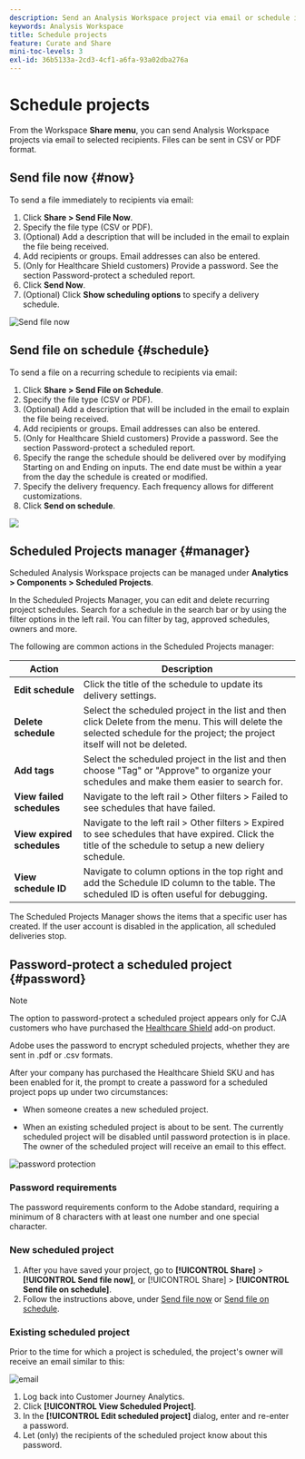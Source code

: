 ```yaml
---
description: Send an Analysis Workspace project via email or schedule it for delivery.
keywords: Analysis Workspace
title: Schedule projects
feature: Curate and Share
mini-toc-levels: 3
exl-id: 36b5133a-2cd3-4cf1-a6fa-93a02dba276a
---
```

# Schedule projects

From the Workspace **Share menu**, you can send Analysis Workspace projects via email to selected recipients. Files can be sent in CSV or PDF format. 

## Send file now {#now}

To send a file immediately to recipients via email:

1. Click **Share > Send File Now**.
1. Specify the file type (CSV or PDF).
1. (Optional) Add a description that will be included in the email to explain the file being received. 
1. Add recipients or groups. Email addresses can also be entered. 
1. (Only for Healthcare Shield customers) Provide a password. See the section Password-protect a scheduled report. 
1. Click **Send Now**.
1. (Optional) Click **Show scheduling options** to specify a delivery schedule.

![Send file now](assets/send-file-no-scheduling-options.JPG)

## Send file on schedule {#schedule}

To send a file on a recurring schedule to recipients via email:

1. Click **Share > Send File on Schedule**.
1. Specify the file type (CSV or PDF).
1. (Optional) Add a description that will be included in the email to explain the file being received. 
1. Add recipients or groups. Email addresses can also be entered. 
1. (Only for Healthcare Shield customers) Provide a password. See the section Password-protect a scheduled report. 
1. Specify the range the schedule should be delivered over by modifying Starting on and Ending on inputs. The end date must be within a year from the day the schedule is created or modified.
1. Specify the delivery frequency. Each frequency allows for different customizations. 
1. Click **Send on schedule**.

![](assets/send-file.JPG)

## Scheduled Projects manager {#manager}

Scheduled Analysis Workspace projects can be managed under **Analytics > Components > Scheduled Projects**.

In the Scheduled Projects Manager, you can edit and delete recurring project schedules. Search for a schedule in the search bar or by using the filter options in the left rail. You can filter by tag, approved schedules, owners and more.

The following are common actions in the Scheduled Projects manager:

|Action|Description|
|---|---|
|**Edit schedule**|Click the title of the schedule to update its delivery settings.|
|**Delete schedule**|Select the scheduled project in the list and then click Delete from the menu. This will delete the selected schedule for the project; the project itself will not be deleted.|
|**Add tags**|Select the scheduled project in the list and then choose "Tag" or "Approve" to organize your schedules and make them easier to search for.|
|**View failed schedules**|Navigate to the left rail > Other filters > Failed to see schedules that have failed.|
|**View expired schedules**|Navigate to the left rail > Other filters > Expired to see schedules that have expired. Click the title of the schedule to setup a new deliery schedule.|
|**View schedule ID**|Navigate to column options in the top right and add the Schedule ID column to the table. The scheduled ID is often useful for debugging.|

The Scheduled Projects Manager shows the items that a specific user has created. If the user account is disabled in the application, all scheduled deliveries stop.

## Password-protect a scheduled project {#password}

>[!NOTE]
>
>The option to password-protect a scheduled project appears only for CJA customers who have purchased the [Healthcare Shield](https://experienceleague.adobe.com/docs/blueprints-learn/architecture/vertical-blueprints/healthcare-vertical.html%3Flang%3Den) add-on product. 

Adobe uses the password to encrypt scheduled projects, whether they are sent in .pdf or .csv formats.

After your company has purchased the Healthcare Shield SKU and has been enabled for it, the prompt to create a password for a scheduled project pops up under two circumstances:

* When someone creates a new scheduled project.

* When an existing scheduled project is about to be sent. The currently scheduled project will be disabled until password protection is in place. The owner of the scheduled project will receive an email to this effect. 

![password protection](assets/password.png)

### Password requirements

The password requirements conform to the Adobe standard, requiring a minimum of 8 characters with at least one number and one special character. 

### New scheduled project

1. After you have saved your project, go to **[!UICONTROL Share]** > **[!UICONTROL Send file now]**, or [!UICONTROL Share] > **[!UICONTROL Send file on schedule]**.
1. Follow the instructions above, under [Send file now](https://experienceleague.adobe.com/docs/analytics-platform/using/cja-workspace/curate-share/t-schedule-report.html#now) or [Send file on schedule](https://experienceleague.adobe.com/docs/analytics-platform/using/cja-workspace/curate-share/t-schedule-report.html#schedule).

### Existing scheduled project 

Prior to the time for which a project is scheduled, the project's owner will receive an email similar to this:

![email](assets/email-password.png)

1. Log back into Customer Journey Analytics.
1. Click **[!UICONTROL View Scheduled Project]**.
1. In the **[!UICONTROL Edit scheduled project]** dialog, enter and re-enter a password.
1. Let (only) the recipients of the scheduled project know about this password.


